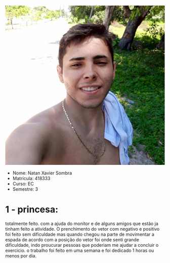 ![](pp.jpg)

- Nome: Natan Xavier Sombra
- Matrícula: 418333
- Curso: EC
- Semestre: 3

# 1 - princesa:

totalmente feito.
com a ajuda do monitor e de alguns amigos que estão ja tinham feito a atividade.
O prenchimento do vetor com negativo e positivo foi feito sem dificuldade mas quando chegou na parte de movimentar a espada de acordo com a posição do vetor foi onde senti grande dificuldade, indo proucurar pessoas que poderiam me ajudar a concluir o exercicio.
o trabalho foi feito em uma semana e foi dedicado 1 horas ou menos por dia.



